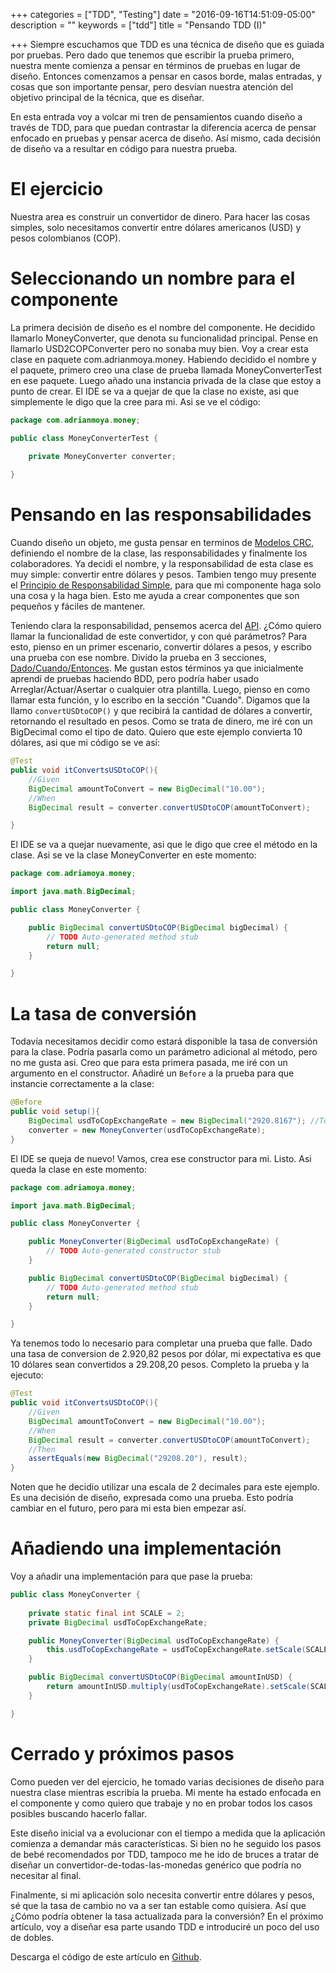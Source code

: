 +++
categories = ["TDD", "Testing"]
date = "2016-09-16T14:51:09-05:00"
description = ""
keywords = ["tdd"]
title = "Pensando TDD (I)"

+++
Siempre escuchamos que TDD es una técnica de diseño que es guiada por pruebas. Pero dado que tenemos que escribir la prueba primero, nuestra mente comienza a pensar en términos de pruebas en lugar de diseño. Entonces comenzamos a pensar en casos borde, malas entradas, y cosas que son importante pensar, pero desvían nuestra atención del objetivo principal de la técnica, que es diseñar.

En esta entrada voy a volcar mi tren de pensamientos cuando diseño a través de TDD, para que puedan contrastar la diferencia acerca de pensar enfocado en pruebas y pensar acerca de diseño. Así mismo, cada decisión de diseño va a resultar en código para nuestra prueba.

<!-- more -->

# El ejercicio

Nuestra area es construir un convertidor de dinero. Para hacer las cosas simples, solo necesitamos convertir entre dólares americanos (USD) y pesos colombianos (COP).

# Seleccionando un nombre para el componente
La primera decisión de diseño es el nombre del componente. He decidido llamarlo MoneyConverter, que denota su funcionalidad principal. Pense en llamarlo USD2COPConverter pero no sonaba muy bien. Voy a crear esta clase en paquete com.adrianmoya.money. Habiendo decidido el nombre y el paquete, primero creo una clase de prueba llamada MoneyConverterTest en ese paquete. Luego añado una instancia privada de la clase que estoy a punto de crear. El IDE se va a quejar de que la clase no existe, asi que simplemente le digo que la cree para mi. Asi se ve el código:

```java
package com.adrianmoya.money;

public class MoneyConverterTest {

	private MoneyConverter converter;
	
}
```

# Pensando en las responsabilidades

Cuando diseño un objeto, me gusta pensar en terminos de [Modelos CRC](https://es.wikipedia.org/wiki/Tarjetas_CRC), definiendo el nombre de la clase, las responsabilidades y finalmente los colaboradores. Ya decidi el nombre, y la responsabilidad de esta clase es muy simple: convertir entre dólares y pesos. Tambien tengo muy presente el [Principio de Responsabilidad Simple](https://es.wikipedia.org/wiki/Principio_de_responsabilidad_%C3%BAnica), para que mi componente haga solo una cosa y la haga bien. Esto me ayuda a crear componentes que son pequeños y fáciles de mantener.

Teniendo clara la responsabilidad, pensemos acerca del [API](https://es.wikipedia.org/wiki/Interfaz_de_programaci%C3%B3n_de_aplicaciones). ¿Cómo quiero llamar la funcionalidad de este convertidor, y con qué parámetros? Para esto, pienso en un primer escenario, convertir dólares a pesos, y escribo una prueba con ese nombre. Divido la prueba en 3 secciones, [Dado/Cuando/Entonces](/2013/09/aumentando-la-expresividad-de-nuestras-especificaciones/#separar-contexto). Me gustan estos términos ya que inicialmente aprendí de pruebas haciendo BDD, pero podría haber usado Arreglar/Actuar/Asertar o cualquier otra plantilla. Luego, pienso en como llamar esta función, y lo escribo en la sección "Cuando". Digamos que la llamo `convertUSDtoCOP()` y que recibirá la cantidad de dólares a convertir, retornando el resultado en pesos. Como se trata de dinero, me iré con un BigDecimal como el tipo de dato. Quiero que este ejemplo convierta 10 dólares, asi que mi código se ve así:

```java
@Test
public void itConvertsUSDtoCOP(){
	//Given
	BigDecimal amountToConvert = new BigDecimal("10.00");
	//When
	BigDecimal result = converter.convertUSDtoCOP(amountToConvert);

}
```

El IDE se va a quejar nuevamente, asi que le digo que cree el método en la clase. Asi se ve la clase MoneyConverter en este momento:

```java
package com.adriamoya.money;

import java.math.BigDecimal;

public class MoneyConverter {

	public BigDecimal convertUSDtoCOP(BigDecimal bigDecimal) {
		// TODO Auto-generated method stub
		return null;
	}

}
```

# La tasa de conversión

Todavía necesitamos decidir como estará disponible la tasa de conversión para la clase. Podría pasarla como un parámetro adicional al método, pero no me gusta asi. Creo que para esta primera pasada, me iré con un argumento en el constructor. Añadiré un `Before` a la prueba para que instancie correctamente a la clase:

```java
@Before
public void setup(){
	BigDecimal usdToCopExchangeRate = new BigDecimal("2920.8167"); //Today! 
	converter = new MoneyConverter(usdToCopExchangeRate);
}
```

El IDE se queja de nuevo! Vamos, crea ese constructor para mi. Listo. Asi queda la clase en este momento:

```java
package com.adriamoya.money;

import java.math.BigDecimal;

public class MoneyConverter {

	public MoneyConverter(BigDecimal usdToCopExchangeRate) {
		// TODO Auto-generated constructor stub
	}

	public BigDecimal convertUSDtoCOP(BigDecimal bigDecimal) {
		// TODO Auto-generated method stub
		return null;
	}

}
```

Ya tenemos todo lo necesario para completar una prueba que falle. Dado una tasa de conversion de 2.920,82 pesos por dólar, mi expectativa es que 10 dólares sean convertidos a 29.208,20 pesos. Completo la prueba y la ejecuto:

```java
@Test
public void itConvertsUSDtoCOP(){
	//Given
	BigDecimal amountToConvert = new BigDecimal("10.00");
	//When
	BigDecimal result = converter.convertUSDtoCOP(amountToConvert);
	//Then
	assertEquals(new BigDecimal("29208.20"), result);
}
```

Noten que he decidio utilizar una escala de 2 decimales para este ejemplo. Es una decisión de diseño, expresada como una prueba. Esto podría cambiar en el futuro, pero para mi esta bien empezar así.

# Añadiendo una implementación

Voy a añadir una implementación para que pase la prueba:

```java
public class MoneyConverter {
	
	private static final int SCALE = 2; 
	private BigDecimal usdToCopExchangeRate;

	public MoneyConverter(BigDecimal usdToCopExchangeRate) {
		this.usdToCopExchangeRate = usdToCopExchangeRate.setScale(SCALE);
	}

	public BigDecimal convertUSDtoCOP(BigDecimal amountInUSD) {
		return amountInUSD.multiply(usdToCopExchangeRate).setScale(SCALE);
	}

}
```

# Cerrado y próximos pasos
Como pueden ver del ejercicio, he tomado varias decisiones de diseño para nuestra clase mientras escribía la prueba. Mi mente ha estado enfocada en el componente y como quiero que trabaje y no en probar todos los casos posibles buscando hacerlo fallar. 

Este diseño inicial va a evolucionar con el tiempo a medida que la aplicación comienza a demandar más características. Si bien no he seguido los pasos de bebé recomendados por TDD, tampoco me he ido de bruces a tratar de diseñar un convertidor-de-todas-las-monedas genérico que podría no necesitar al final. 

Finalmente, si mi aplicación solo necesita convertir entre dólares y pesos, sé que la tasa de cambio no va a ser tan estable como quisiera. Así que ¿Cómo podría obtener la tasa actualizada para la conversión? En el próximo artículo, voy a diseñar esa parte usando TDD e introduciré un poco del uso de dobles. 

Descarga el código de este artículo en [Github](https://github.com/adrianmoya/moneyconverter-tdd/archive/firstpass.tar.gz). 
